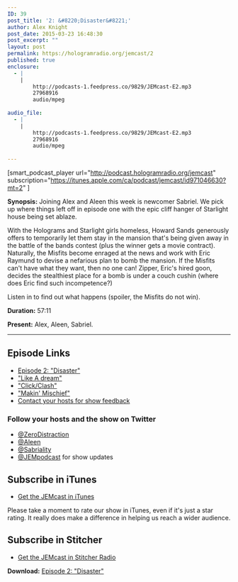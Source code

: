 ```yaml
---
ID: 39
post_title: '2: &#8220;Disaster&#8221;'
author: Alex Knight
post_date: 2015-03-23 16:48:30
post_excerpt: ""
layout: post
permalink: https://hologramradio.org/jemcast/2
published: true
enclosure:
  - |
    |
        http://podcasts-1.feedpress.co/9829/JEMcast-E2.mp3
        27968916
        audio/mpeg
        
audio_file:
  - |
    |
        http://podcasts-1.feedpress.co/9829/JEMcast-E2.mp3
        27968916
        audio/mpeg
        
---
```

[smart_podcast_player url="http://podcast.hologramradio.org/jemcast" subscription="https://itunes.apple.com/ca/podcast/jemcast/id971046630?mt=2" ]

__Synopsis:__ Joining Alex and Aleen this week is newcomer Sabriel. We pick up where things left off in episode one with the epic cliff hanger of Starlight house being set ablaze.

With the Holograms and Starlight girls homeless, Howard Sands generously offers to temporarily let them stay in the mansion that's being given away in the battle of the bands contest (plus the winner gets a movie contract). Naturally, the Misfits become enraged at the news and work with Eric Raymund to devise a nefarious plan to bomb the mansion. If the Misfits can't have what they want, then no one can! Zipper, Eric's hired goon, decides the stealthiest place for a bomb is under a couch cushin (where does Eric find such incompetence?)

Listen in to find out what happens (spoiler, the Misfits do not win).

__Duration:__ 57:11

__Present:__ Alex, Aleen, Sabriel.

_________

## Episode Links

- [Episode 2: "Disaster"][Disaster]
- ["Like A dream"][Like A Dream]
- ["Click/Clash"][Click/Clash]
- ["Makin' Mischief"][Makin Mischief]
- [Contact your hosts for show feedback][Contact]

### Follow your hosts and the show on Twitter

- [@ZeroDistraction][ZeroDistraction]
- [@Aleen][Aleen]
- [@Sabriality][Sabriality]
- [@JEMpodcast][JEMcast] for show updates

## Subscribe in iTunes

- [Get the JEMcast in iTunes][iTunes]

Please take a moment to rate our show in iTunes, even if it's just a star rating. It really does make a difference in helping us reach a wider audience.

## Subscribe in Stitcher

- [Get the JEMcast in Stitcher Radio][Stitcher]

__Download:__ [Episode 2: "Disaster"][E2]

[Disaster]: http://www.imdb.com/title/tt0934191/?ref_=ttep_ep2
[Like A Dream]: https://www.youtube.com/watch?v=C9tb_b6y5ts
[Click/Clash]: https://www.youtube.com/watch?v=2WGMtb8yz4w
[Makin Mischief]: https://www.youtube.com/watch?v=NMv4KJlWQb8
[Contact]: https://jemcast.tv/contact
[ZeroDistraction]: https://twitter.com/zerodistraction
[Aleen]: https://twitter.com/aleen
[Sabriality]: https://twitter.com/sabriality
[JEMcast]: (https://twitter.com/JEMpodcast) 
[iTunes]: https://itunes.apple.com/ca/podcast/jemcast/id971046630
[Stitcher]: http://www.stitcher.com/podcast/jemcast
[E2]: http://podcasts-1.feedpress.co/9829/JEMcast-E2.mp3